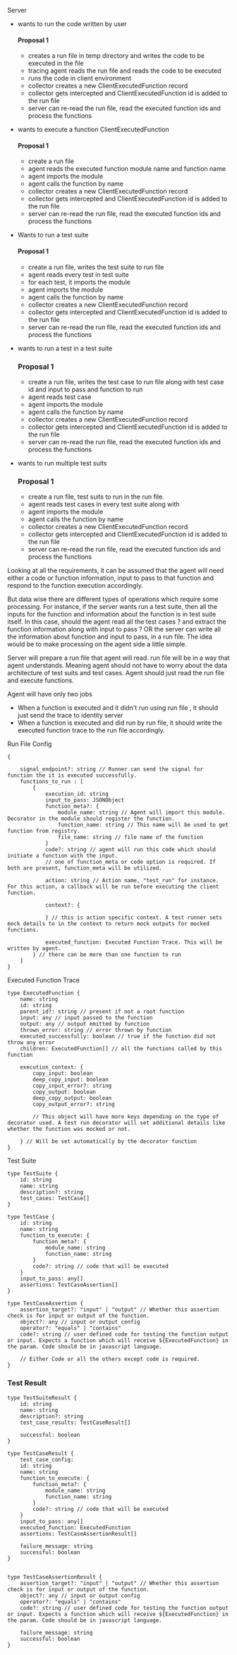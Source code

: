 


Server

- wants to run the code written by user

    
    #### Proposal 1
    - creates a run file in temp directory and writes the code to be executed in the file
    - tracing agent reads the run file and reads the code to be executed
    - runs the code in client environment
    - collector creates a new ClientExecutedFunction record
    - collector gets intercepted and ClientExecutedFunction id is added to the run file
    - server can re-read the run file, read the executed function ids and process the functions

- wants to execute a function ClientExecutedFunction
    
    #### Proposal 1
    - create a run file
    - agent reads the executed function module name and function name
    - agent imports the module
    - agent calls the function by name
    - collector creates a new ClientExecutedFunction record
    - collector gets intercepted and ClientExecutedFunction id is added to the run file
    - server can re-read the run file, read the executed function ids and process the functions

- Wants to run a test suite

    #### Proposal 1
    - create a run file, writes the test suite to run file
    - agent reads every test in test suite
    - for each test, it imports the module
    - agent imports the module
    - agent calls the function by name
    - collector creates a new ClientExecutedFunction record
    - collector gets intercepted and ClientExecutedFunction id is added to the run file
    - server can re-read the run file, read the executed function ids and process the functions

- wants to run a test in a test suite
    ### Proposal 1
    - create a run file, writes the test case to run file along with test case id and input to pass and function to run
    - agent reads test case
    - agent imports the module
    - agent calls the function by name
    - collector creates a new ClientExecutedFunction record
    - collector gets intercepted and ClientExecutedFunction id is added to the run file
    - server can re-read the run file, read the executed function ids and process the functions

- wants to run multiple test suits

    ### Proposal 1
    - create a run file, test suits to run in the run file.
    - agent reads test cases in every test suite along with
    - agent imports the module
    - agent calls the function by name
    - collector creates a new ClientExecutedFunction record
    - collector gets intercepted and ClientExecutedFunction id is added to the run file
    - server can re-read the run file, read the executed function ids and process the functions


Looking at all the requirements, it can be assumed that the agent will need either a code or function information, input to pass to that function and respond to the function execution accordingly.

But data wise there are different types of operations which require some processing. For instance, if the server wants run a test suite, then all the inputs for the function and information about the function is in test suite itself. In this case, should the agent read all the test cases ? and extract the function information along with input to pass ? OR the server can write all the information about function and input to pass, in a run file. The idea would be to make processing on the agent side a little simple.

Server will prepare a run file that agent will read. run file will be in a way that agent understands. Meaning agent should not have to worry about the data architecture of test suits and test cases. Agent should just read the run file and execute functions. 

Agent will have only two jobs
- When a function is executed and it didn't run using run file , it should just send the trace to identity server
- When a function is executed and did run by run file, it should write the executed function trace to the run file accordingly.

Run File Config
```
{

    signal_endpoint?: string // Runner can send the signal for function the it is executed successfully.
    functions_to_run : [
        {
            execution_id: string
            input_to_pass: JSONObject
            function_meta?: {
                module_name: string // Agent will import this module. Decorator in the module should register the function.
                function_name: string // This name will be used to get function from registry.
                file_name: string // file name of the function
            }
            code?: string // agent will run this code which should initiate a function with the input.
            // one of function_meta or code option is required. If both are present, function_meta will be utilized.

            action: string // Action name, "test_run" for instance. For this action, a callback will be run before executing the client function.

            context?: {

            } // this is action specific context. A test runner sets mock details to in the context to return mock outputs for mocked functions.

            executed_function: Executed Function Trace. This will be written by agent.
        } // there can be more than one function to run
    ]
}
```
Executed Function Trace
```
type ExecutedFunction {
    name: string
    id: string
    parent_id?: string // present if not a root function
    input: any // input passed to the function
    output: any // output emitted by function
    thrown_error: string // error thrown by function
    executed_successfully: boolean // true if the function did not throw any error
    children: ExecutedFunction[] // all the functions called by this function

    execution_context: {
        copy_input: boolean
        deep_copy_input: boolean
        copy_input_error?: string
        copy_output: boolean
        deep_copy_output: boolean
        copy_output_error?: string

        // This object will have more keys depending on the type of decorator used. A test run decorator will set additional details like whether the function was mocked or not.
        
    } // Will be set automatically by the decorator function
}

```

Test Suite

```
type TestSuite {
    id: string
    name: string
    description?: string
    test_cases: TestCase[]
}

type TestCase {
    id: string
    name: string
    function_to_execute: {
        function_meta?: {
            module_name: string
            function_name: string
        }
        code?: string // code that will be executed
    }
    input_to_pass: any[]
    assertions: TestCaseAssertion[]
}

type TestCaseAssertion {
    assertion_target?: "input" | "output" // Whether this assertion check is for input or output of the function.
    object?: any // input or output config
    operator?: "equals" | "contains"
    code?: string // user defined code for testing the function output or input. Expects a function which will receive ${ExecutedFunction} in the param. Code should be in javascript language.

    // Either Code or all the others except code is required. 
}

```


### Test Result

```
type TestSuiteResult {
    id: string
    name: string
    description?: string
    test_case_results: TestCaseResult[]

    successful: boolean
}

type TestCaseResult {
    test_case_config: 
    id: string
    name: string
    function_to_execute: {
        function_meta?: {
            module_name: string
            function_name: string
        }
        code?: string // code that will be executed
    }
    input_to_pass: any[]
    executed_function: ExecutedFunction
    assertions: TestCaseAssertionResult[]

    failure_message: string
    successful: boolean
}


type TestCaseAssertionResult {
    assertion_target?: "input" | "output" // Whether this assertion check is for input or output of the function.
    object?: any // input or output config
    operator?: "equals" | "contains"
    code?: string // user defined code for testing the function output or input. Expects a function which will receive ${ExecutedFunction} in the param. Code should be in javascript language.

    failure_message: string
    successful: boolean
}
```